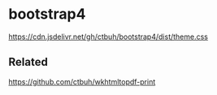 # bootstrap4

https://cdn.jsdelivr.net/gh/ctbuh/bootstrap4/dist/theme.css


## Related

https://github.com/ctbuh/wkhtmltopdf-print

